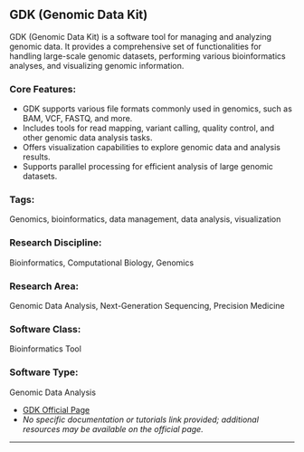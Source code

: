 ## GDK (Genomic Data Kit)

GDK (Genomic Data Kit) is a software tool for managing and analyzing genomic data. It provides a comprehensive set of functionalities for handling large-scale genomic datasets, performing various bioinformatics analyses, and visualizing genomic information.

### Core Features:
- GDK supports various file formats commonly used in genomics, such as BAM, VCF, FASTQ, and more.
- Includes tools for read mapping, variant calling, quality control, and other genomic data analysis tasks.
- Offers visualization capabilities to explore genomic data and analysis results.
- Supports parallel processing for efficient analysis of large genomic datasets.

### Tags:
Genomics, bioinformatics, data management, data analysis, visualization

### Research Discipline:
Bioinformatics, Computational Biology, Genomics

### Research Area:
Genomic Data Analysis, Next-Generation Sequencing, Precision Medicine

### Software Class:
Bioinformatics Tool

### Software Type:
Genomic Data Analysis

- [GDK Official Page](https://gdk.genomics.cn/)
- *No specific documentation or tutorials link provided; additional resources may be available on the official page.*
--------------------------------------
